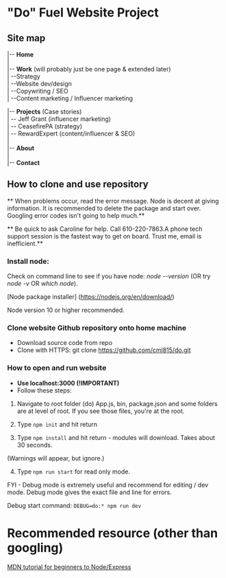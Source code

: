 "Do" Fuel Website Project
=========================

## Site map

|-- **Home**  
|  
|-- **Work** (will probably just be one page & extended later)    
|    --Strategy   
|    --Website dev/design   
|    --Copywriting / SEO   
|    --Content marketing / Influencer marketing  
  
|-- **Projects** (Case stories)  
|   -- Jeff Grant (influencer marketing)  
|   -- CeasefirePA (strategy)  
|   -- RewardExpert (content/influencer & SEO)  
|  
|-- **About**   
|  
|-- **Contact**   

## How to clone and use repository

** When problems occur, read the error message. Node is decent at giving information. It is recommended to delete the package and start over. Googling error codes isn't going to help much.**

** Be quick to ask Caroline for help. Call 610-220-7863.A phone tech support session is the fastest way to get on board. Trust me, email is inefficient.**

### Install node:

Check on command line to see if you have node: *node --version* (OR try *node -v* OR *which node*).

[Node package installer] (https://nodejs.org/en/download/)

Node version 10 or higher recommended. 

### Clone website Github repository onto home machine 

* Download source code from repo
* Clone with HTTPS: git clone https://github.com/cml815/do.git

### How to open and run website

* **Use localhost:3000 (!IMPORTANT)**
* Follow these steps:

1) Navigate to root folder (do) App.js, bin, package.json and some folders are at level of root. If you see those files, you're at the root. 

2) Type ```npm init``` and hit return

3) Type ```npm install``` and hit return - modules will download. Takes about 30 seconds. 

(Warnings will appear, but ignore.)

4) Type ```npm run start``` for read only mode. 

FYI - Debug mode is extremely useful and recommend for editing / dev mode. Debug mode gives the exact file and line for errors. 

Debug start command: ```DEBUG=do:* npm run dev```

# Recommended resource (other than googling)

[MDN tutorial for beginners to Node/Express](https://developer.mozilla.org/en-US/docs/Learn/Server-side/Express_Nodejs/Introduction)



